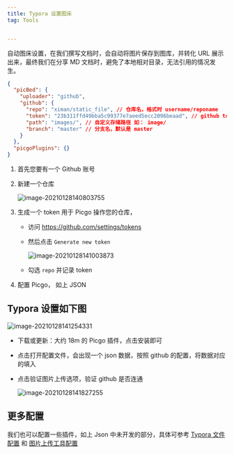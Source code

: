 ```yaml
---
title: Typora 设置图床
tag: Tools


---
```


自动图床设置，在我们撰写文档时，会自动将图片保存到图库，并转化 URL 展示出来，最终我们在分享 MD 文档时，避免了本地相对目录，无法引用的情况发生。

```json
{
  "picBed": {
    "uploader": "github",
    "github": {
      "repo": "ximan/static_file", // 仓库名，格式时 username/reponame
      "token": "23b311ffd49bba5c99377e7aeed5ecc2096beaad", // github token
      "path": "images/", // 自定义存储路径 如： image/
      "branch": "master" // 分支名，默认是 master
    }
  },
  "picgoPlugins": {}
}
```

1. 首先您要有一个 Github 账号

2. 新建一个仓库

   ![image-20210128140803755](https://raw.githubusercontent.com/xiaomanwong/static_file/master/images/image-20210128140803755.png)

3. 生成一个 token 用于 Picgo 操作您的仓库， 

   * 访问 https://github.com/settings/tokens

   * 然后点击 `Generate new token`

     ![image-20210128141003873](https://raw.githubusercontent.com/xiaomanwong/static_file/master/images/image-20210128141003873.png)

   * 勾选 `repo` 并记录 token

4. 配置 Picgo， 如上 JSON

## Typora 设置如下图

![image-20210128141254331](https://raw.githubusercontent.com/xiaomanwong/static_file/master/images/image-20210128141254331.png)

* 下载或更新：大约 18m 的 Picgo 插件，点击安装即可

* 点击打开配置文件，会出现一个 json 数据，按照 github 的配置，将数据对应的填入

* 点击验证图片上传选项，验证 github 是否连通

  ![image-20210128141827255](https://raw.githubusercontent.com/xiaomanwong/static_file/master/images/image-20210128141827255.png)

## 更多配置

我们也可以配置一些插件，如上 Json 中未开发的部分，具体可参考 [Typora 文件配置](https://picgo.github.io/PicGo-Core-Doc/zh/guide/config.html#%E9%BB%98%E8%AE%A4%E9%85%8D%E7%BD%AE%E6%96%87%E4%BB%B6) 和 [图片上传工具配置](https://support.typora.io/Upload-Image/)
